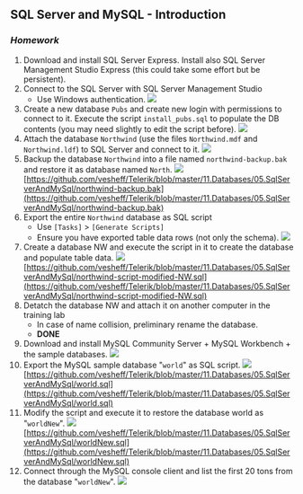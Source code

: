 ## SQL Server and MySQL - Introduction
### _Homework_

1.	Download and install SQL Server Express. Install also SQL Server Management Studio Express (this could take some effort but be persistent).
1.	Connect to the SQL Server with SQL Server Management Studio
	*	Use Windows authentication.
	![](https://github.com/vesheff/Telerik/blob/master/11.Databases/05.SqlServerAndMySql/media/01-02.Connected.png)
1.	Create a new database `Pubs` and create new login with permissions to connect to it. Execute the script `install_pubs.sql` to populate the DB contents (you may need slightly to edit the script before).
	![](https://github.com/vesheff/Telerik/blob/master/11.Databases/05.SqlServerAndMySql/media/03.Pubs.png)
1.	Attach the database `Northwind` (use the files `Northwind.mdf` and `Northwind.ldf`) to SQL Server and connect to it.
	![](https://github.com/vesheff/Telerik/blob/master/11.Databases/05.SqlServerAndMySql/media/04.AttachNorthwind.png)
1.	Backup the database `Northwind` into a file named `northwind-backup.bak` and restore it as database named `North`.
	![](https://github.com/vesheff/Telerik/blob/master/11.Databases/05.SqlServerAndMySql/media/05.Backup01.png)
	[https://github.com/vesheff/Telerik/blob/master/11.Databases/05.SqlServerAndMySql/northwind-backup.bak](https://github.com/vesheff/Telerik/blob/master/11.Databases/05.SqlServerAndMySql/northwind-backup.bak)
1.	Export the entire `Northwind` database as SQL script
	*	Use `[Tasks]` > `[Generate Scripts]`
	*	Ensure you have exported table data rows (not only the schema).
	![](https://github.com/vesheff/Telerik/blob/master/11.Databases/05.SqlServerAndMySql/media/06.ExportNorthwind.png)
1.	Create a database NW and execute the script in it to create the database and populate table data.
	![](https://github.com/vesheff/Telerik/blob/master/11.Databases/05.SqlServerAndMySql/media/07.CreateNW.png)
	[https://github.com/vesheff/Telerik/blob/master/11.Databases/05.SqlServerAndMySql/northwind-script-modified-NW.sql](https://github.com/vesheff/Telerik/blob/master/11.Databases/05.SqlServerAndMySql/northwind-script-modified-NW.sql)
1.	Detatch the database NW and attach it on another computer in the training lab
	*	In case of name collision, preliminary rename the database.
	* ****DONE****
1.	Download and install MySQL Community Server  + MySQL Workbench + the sample databases.
	![](https://github.com/vesheff/Telerik/blob/master/11.Databases/05.SqlServerAndMySql/media/09.MySqlDownload.png)
1.	Export the MySQL sample database "`world`" as SQL script.
	![](https://github.com/vesheff/Telerik/blob/master/11.Databases/05.SqlServerAndMySql/media/10.ExportToScript.png)
	[https://github.com/vesheff/Telerik/blob/master/11.Databases/05.SqlServerAndMySql/world.sql](https://github.com/vesheff/Telerik/blob/master/11.Databases/05.SqlServerAndMySql/world.sql)
1.	Modify the script and execute it to restore the database world as "`worldNew`".
	![](https://github.com/vesheff/Telerik/blob/master/11.Databases/05.SqlServerAndMySql/media/11.WorldNew.png)
	[https://github.com/vesheff/Telerik/blob/master/11.Databases/05.SqlServerAndMySql/worldNew.sql](https://github.com/vesheff/Telerik/blob/master/11.Databases/05.SqlServerAndMySql/worldNew.sql)
1.	Connect through the MySQL console client and list the first 20 tons from the database "`worldNew`".
	![](https://github.com/vesheff/Telerik/blob/master/11.Databases/05.SqlServerAndMySql/media/12.Top20TownsMySql.png)
